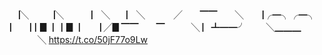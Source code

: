  　▕╲　　▕╲
　　▕　╲　▕　╲　
　　╱　　▔▔　　╲
　▕╭━╮╭━╮　▕
　▕┃▊┃┃▊┃　▕
╱▊▔▔　　▔　　　╲
▏┻━━╯　　
╲▁▁▁
　　　　╲
https://t.co/50jF77o9Lw
